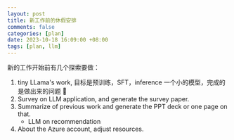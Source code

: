 ```yaml
---
layout: post
title: 新工作前的休假安排
comments: false
categories: [plan]
date: 2023-10-18 16:09:00 +08:00
tags: [plan, llm]
---
```


新的工作开始前有几个探索要做：

1. tiny LLama's work, 目标是预训练，SFT，inference 一个小的模型，完成的是做出来的问题 :rocket:
2. Survey on LLM application, and generate the survey paper.
3. Summarize of previous work and generate the PPT deck or one page on that.
    - LLM on recommendation
4. About the Azure account, adjust resources.



